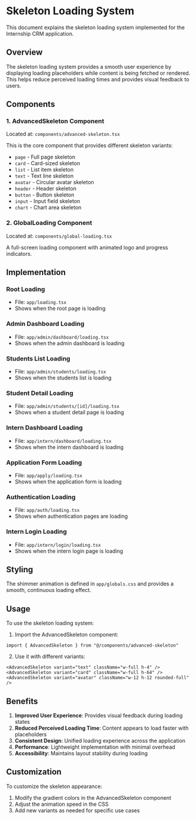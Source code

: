 # Skeleton Loading System

This document explains the skeleton loading system implemented for the Internship CRM application.

## Overview

The skeleton loading system provides a smooth user experience by displaying loading placeholders while content is being fetched or rendered. This helps reduce perceived loading times and provides visual feedback to users.

## Components

### 1. AdvancedSkeleton Component

Located at: `components/advanced-skeleton.tsx`

This is the core component that provides different skeleton variants:
- `page` - Full page skeleton
- `card` - Card-sized skeleton
- `list` - List item skeleton
- `text` - Text line skeleton
- `avatar` - Circular avatar skeleton
- `header` - Header skeleton
- `button` - Button skeleton
- `input` - Input field skeleton
- `chart` - Chart area skeleton

### 2. GlobalLoading Component

Located at: `components/global-loading.tsx`

A full-screen loading component with animated logo and progress indicators.

## Implementation

### Root Loading
- File: `app/loading.tsx`
- Shows when the root page is loading

### Admin Dashboard Loading
- File: `app/admin/dashboard/loading.tsx`
- Shows when the admin dashboard is loading

### Students List Loading
- File: `app/admin/students/loading.tsx`
- Shows when the students list is loading

### Student Detail Loading
- File: `app/admin/students/[id]/loading.tsx`
- Shows when a student detail page is loading

### Intern Dashboard Loading
- File: `app/intern/dashboard/loading.tsx`
- Shows when the intern dashboard is loading

### Application Form Loading
- File: `app/apply/loading.tsx`
- Shows when the application form is loading

### Authentication Loading
- File: `app/auth/loading.tsx`
- Shows when authentication pages are loading

### Intern Login Loading
- File: `app/intern/login/loading.tsx`
- Shows when the intern login page is loading

## Styling

The shimmer animation is defined in `app/globals.css` and provides a smooth, continuous loading effect.

## Usage

To use the skeleton loading system:

1. Import the AdvancedSkeleton component:
```tsx
import { AdvancedSkeleton } from "@/components/advanced-skeleton"
```

2. Use it with different variants:
```tsx
<AdvancedSkeleton variant="text" className="w-full h-4" />
<AdvancedSkeleton variant="card" className="w-full h-64" />
<AdvancedSkeleton variant="avatar" className="w-12 h-12 rounded-full" />
```

## Benefits

1. **Improved User Experience**: Provides visual feedback during loading states
2. **Reduced Perceived Loading Time**: Content appears to load faster with placeholders
3. **Consistent Design**: Unified loading experience across the application
4. **Performance**: Lightweight implementation with minimal overhead
5. **Accessibility**: Maintains layout stability during loading

## Customization

To customize the skeleton appearance:
1. Modify the gradient colors in the AdvancedSkeleton component
2. Adjust the animation speed in the CSS
3. Add new variants as needed for specific use cases